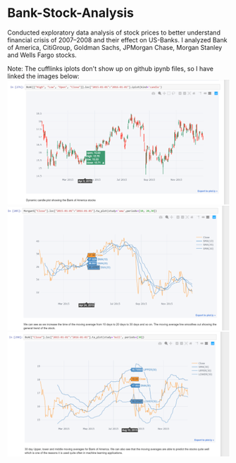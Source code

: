 # Bank-Stock-Analysis
Conducted exploratory data analysis of stock prices to better understand financial crisis of 2007–2008 and their effect on US-Banks. I analyzed Bank of America, CitiGroup, Goldman Sachs, JPMorgan Chase, Morgan Stanley and Wells Fargo stocks.

Note: The cufflinks iplots don't show up on github ipynb files, so I have linked the images below:
![Alt](Photos/CandlePlot.png "CandlePlot")
![Alt](Photos/MovingAverage1.png "MovingAverage1")
![Alt](Photos/MovingAverage2.png "MovingAverage1")
